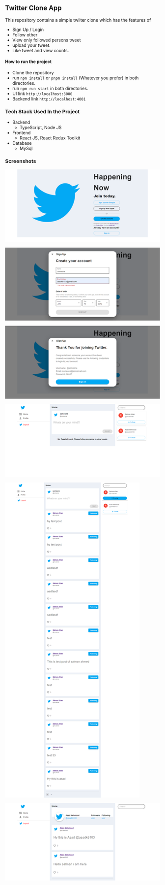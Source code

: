 ## Twitter Clone App
This repository contains a simple twiiter clone which has the features of 
- Sign Up / Login
- Follow other
- View only followed persons tweet
- upload your tweet.
- Like tweet and view counts.

#### How to run the project
- Clone the repository
- run `npn install` or `pnpm install` (Whatever you prefer) in both directories.
- run `npm run start` in both directories.
- UI link `http://localhost:3000`
- Backend link `http://localhost:4001`


### Tech Stack Used In the Project
- Backend
    -   TypeScript, Node JS
- Frontend
    -   React JS, React Redux Toolkit
- Database
    -   MySql

### Screenshots
![Alt text](https://github.com/asadk6103/twitter-clone/blob/main/screenshots/screencapture-localhost-3000-2023-09-03-18_01_21.png?raw=true "Main page")

![Alt text](https://github.com/asadk6103/twitter-clone/blob/main/screenshots/screencapture-localhost-3000-2023-09-03-18_01_46.png?raw=true "Sign up - email taken")

![Alt text](https://github.com/asadk6103/twitter-clone/blob/main/screenshots/screencapture-localhost-3000-2023-09-03-18_01_57.png?raw=true "Sign up - Account Created")

![Alt text](https://github.com/asadk6103/twitter-clone/blob/main/screenshots/screencapture-localhost-3000-home-2023-09-03-18_02_41.png?raw=true "DAshboard - First Look")

![Alt text](https://github.com/asadk6103/twitter-clone/blob/main/screenshots/screencapture-localhost-3000-home-2023-09-03-18_02_59.png?raw=true "Dashboard - Followed Someone")

![Alt text](https://github.com/asadk6103/twitter-clone/blob/main/screenshots/screencapture-localhost-3000-profile-2023-09-03-18_03_21.png?raw=true "profile - other user profile")